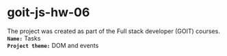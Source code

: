 # goit-js-hw-06
The project was created as part of the Full stack developer (GOIT) courses. <br>
<b>`Name:`</b> Tasks<br>
<b>`Project theme:`</b> DOM and events
